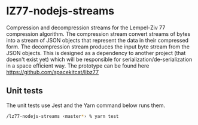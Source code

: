 # lZ77-nodejs-streams

Compression and decompression streams for the Lempel-Ziv 77 compression algorithm. The compression stream convert streams of bytes into a stream of JSON objects that represent the data in their compressed form. The decompression stream produces the input byte stream from the JSON objects. This is designed as a dependency to another project (that doesn't exist yet) which will be responsible for serialization/de-serialization in a space efficient way. The prototype can be found here https://github.com/spacekitcat/libz77

## Unit tests

The unit tests use Jest and the Yarn command below runs them.

```bash
/lz77-nodejs-streams ‹master*› % yarn test
```
